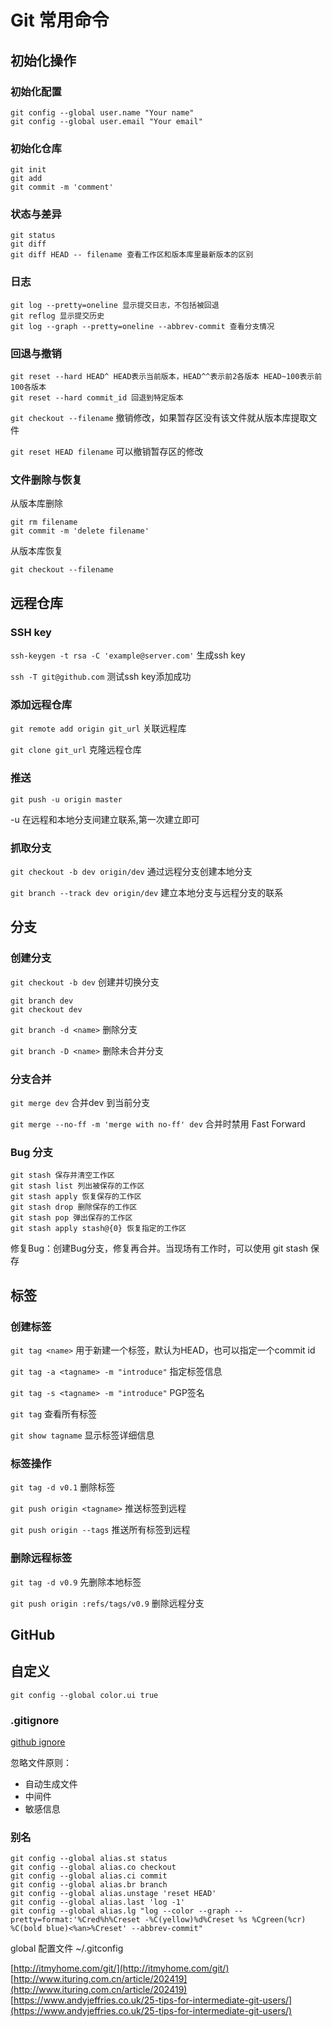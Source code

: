 # Git 常用命令

## 初始化操作

### 初始化配置

```
git config --global user.name "Your name"
git config --global user.email "Your email"
```

### 初始化仓库

```
git init
git add
git commit -m 'comment'
```

### 状态与差异

```
git status
git diff
git diff HEAD -- filename 查看工作区和版本库里最新版本的区别
```

### 日志

```
git log --pretty=oneline 显示提交日志，不包括被回退
git reflog 显示提交历史
git log --graph --pretty=oneline --abbrev-commit 查看分支情况
```

### 回退与撤销

```
git reset --hard HEAD^ HEAD表示当前版本，HEAD^^表示前2各版本 HEAD~100表示前100各版本
git reset --hard commit_id 回退到特定版本
```

`git checkout --filename`
撤销修改，如果暂存区没有该文件就从版本库提取文件

`git reset HEAD filename`
可以撤销暂存区的修改

### 文件删除与恢复

从版本库删除
```
git rm filename
git commit -m 'delete filename'
```

从版本库恢复
```
git checkout --filename
```

## 远程仓库

### SSH key

`ssh-keygen -t rsa -C 'example@server.com'` 生成ssh key

`ssh -T git@github.com` 测试ssh key添加成功

### 添加远程仓库

`git remote add origin git_url` 关联远程库

`git clone git_url` 克隆远程仓库

### 推送

`git push -u origin master`

-u 在远程和本地分支间建立联系,第一次建立即可

### 抓取分支

`git checkout -b dev origin/dev` 通过远程分支创建本地分支

`git branch --track dev origin/dev` 建立本地分支与远程分支的联系

## 分支

### 创建分支

`git checkout -b dev` 创建并切换分支

```
git branch dev
git checkout dev
```

`git branch -d <name>` 删除分支

`git branch -D <name>` 删除未合并分支

### 分支合并

`git merge dev` 合并dev 到当前分支

`git merge --no-ff -m 'merge with no-ff' dev` 合并时禁用 Fast Forward

### Bug 分支

```
git stash 保存并清空工作区
git stash list 列出被保存的工作区
git stash apply 恢复保存的工作区
git stash drop 删除保存的工作区
git stash pop 弹出保存的工作区
git stash apply stash@{0} 恢复指定的工作区
```

修复Bug：创建Bug分支，修复再合并。当现场有工作时，可以使用 git stash 保存

## 标签

### 创建标签

`git tag <name>` 用于新建一个标签，默认为HEAD，也可以指定一个commit id

`git tag -a <tagname> -m "introduce"` 指定标签信息

`git tag -s <tagname> -m "introduce"` PGP签名

`git tag` 查看所有标签

`git show tagname` 显示标签详细信息

### 标签操作

`git tag -d v0.1` 删除标签

`git push origin <tagname>` 推送标签到远程

`git push origin --tags` 推送所有标签到远程

### 删除远程标签

`git tag -d v0.9` 先删除本地标签

`git push origin :refs/tags/v0.9` 删除远程分支

## GitHub

## 自定义

`git config --global color.ui true`

### .gitignore

[github ignore](https://github.com/github/gitignore)

忽略文件原则：
- 自动生成文件
- 中间件
- 敏感信息

### 别名

```
git config --global alias.st status
git config --global alias.co checkout
git config --global alias.ci commit
git config --global alias.br branch
git config --global alias.unstage 'reset HEAD'
git config --global alias.last 'log -1'
git config --global alias.lg "log --color --graph --pretty=format:'%Cred%h%Creset -%C(yellow)%d%Creset %s %Cgreen(%cr) %C(bold blue)<%an>%Creset' --abbrev-commit"
```

global 配置文件 ~/.gitconfig

[http://itmyhome.com/git/](http://itmyhome.com/git/)
[http://www.ituring.com.cn/article/202419](http://www.ituring.com.cn/article/202419)
[https://www.andyjeffries.co.uk/25-tips-for-intermediate-git-users/](https://www.andyjeffries.co.uk/25-tips-for-intermediate-git-users/)